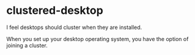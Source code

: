 # clustered-desktop

I feel desktops should cluster when they are installed.

When you set up your desktop operating system, you have the option of joining a cluster.

